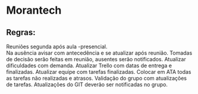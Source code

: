 # Morantech


## Regras:

Reuniões segunda após aula -presencial.<br>
Na ausência avisar com antecedência e se atualizar após reunião.
Tomadas de decisão serão feitas em reunião, ausentes serão notificados.
Atualizar dificuldades com demanda.
Atualizar Trello com datas de entrega e finalizadas.
Atualizar equipe com tarefas finalizadas.
Colocar em ATA todas as tarefas não realizadas e atrasos.
Validação do grupo com atualizações de tarefas.
Atualizações do GIT deverão ser notificadas no grupo.
